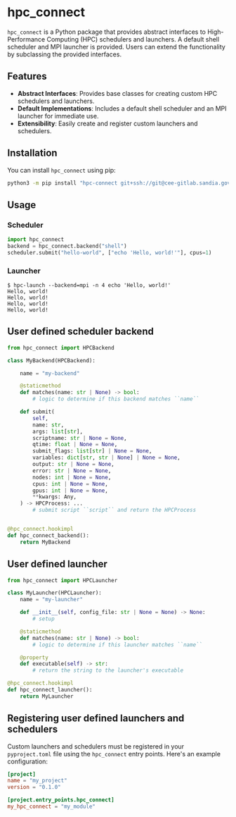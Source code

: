# hpc_connect

`hpc_connect` is a Python package that provides abstract interfaces to High-Performance Computing (HPC) schedulers and launchers. A default shell scheduler and MPI launcher is provided. Users can extend the functionality by subclassing the provided interfaces.

## Features

- **Abstract Interfaces**: Provides base classes for creating custom HPC schedulers and launchers.
- **Default Implementations**: Includes a default shell scheduler and an MPI launcher for immediate use.
- **Extensibility**: Easily create and register custom launchers and schedulers.

## Installation

You can install `hpc_connect` using pip:

```bash
python3 -m pip install "hpc-connect git+ssh://git@cee-gitlab.sandia.gov/ascic-test-infra/hpc-connect"
```

## Usage

### Scheduler

```python
import hpc_connect
backend = hpc_connect.backend("shell")
scheduler.submit("hello-world", ["echo 'Hello, world!'"], cpus=1)
```

### Launcher

```console
$ hpc-launch --backend=mpi -n 4 echo 'Hello, world!'
Hello, world!
Hello, world!
Hello, world!
Hello, world!
```

## User defined scheduler backend

```python
from hpc_connect import HPCBackend

class MyBackend(HPCBackend):

    name = "my-backend"

    @staticmethod
    def matches(name: str | None) -> bool:
        # logic to determine if this backend matches ``name``

    def submit(
        self,
        name: str,
        args: list[str],
        scriptname: str | None = None,
        qtime: float | None = None,
        submit_flags: list[str] | None = None,
        variables: dict[str, str | None] | None = None,
        output: str | None = None,
        error: str | None = None,
        nodes: int | None = None,
        cpus: int | None = None,
        gpus: int | None = None,
        **kwargs: Any,
    ) -> HPCProcess: ...
        # submit script ``script`` and return the HPCProcess


@hpc_connect.hookimpl
def hpc_connect_backend():
    return MyBackend
```

## User defined launcher

```python
from hpc_connect import HPCLauncher

class MyLauncher(HPCLauncher):
    name = "my-launcher"

    def __init__(self, config_file: str | None = None) -> None:
        # setup

    @staticmethod
    def matches(name: str | None) -> bool:
        # logic to determine if this launcher matches ``name``

    @property
    def executable(self) -> str:
        # return the string to the launcher's executable

@hpc_connect.hookimpl
def hpc_connect_launcher():
    return MyLauncher
```

## Registering user defined launchers and schedulers

Custom launchers and schedulers must be registered in your `pyproject.toml` file using the `hpc_connect` entry points. Here's an example configuration:

```toml
[project]
name = "my_project"
version = "0.1.0"

[project.entry_points.hpc_connect]
my_hpc_connect = "my_module"
```
